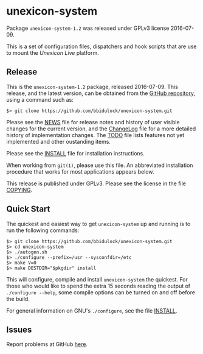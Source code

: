 [unexicon-system -- read me first file.  @DATE]: #

unexicon-system
===============

Package `unexicon-system-1.2` was released under GPLv3 license 2016-07-09.

This is a set of configuration files, dispatchers and hook scripts that
are use to mount the _Unexicon Live_ platform.


Release
-------

This is the `unexicon-system-1.2` package, released 2016-07-09.  This
release, and the latest version, can be obtained from the [GitHub
repository][1], using a command such as:

    $> git clone https://github.com/bbidulock/unexicon-system.git

Please see the [NEWS][2] file for release notes and history of user
visible changes for the current version, and the [ChangeLog][3]
file for a more detailed history of implementation changes.  The
[TODO][4] file lists features not yet implemented and other
oustanding items.

Please see the [INSTALL][5] file for installation instructions.

When working from `git(1)`, please use this file.  An abbreviated
installation procedure that works for most applications appears below.

This release is published under GPLv3.  Please see the license in
the file [COPYING][6].


Quick Start
-----------

The quickest and easiest way to get `unexicon-system` up and running
is to run the following commands:

    $> git clone https://github.com/bbidulock/unexicon-system.git
    $> cd unexicon-system
    $> ./autogen.sh
    $> ./configure --prefix=/usr --sysconfdir=/etc
    $> make V=0
    $> make DESTDIR="$pkgdir" install

This will configure, compile and install `unexicon-system` the quickest.
For those who would like to spend the extra 15 seconds reading
the output of `./configure --help`, some compile options can be
turned on and off before the build.

For general information on GNU's `./configure`, see the file
[INSTALL][5].


Issues
------

Report problems at GitHub [here][7].



[1]: https://github.com/bbidulock/unexicon-system
[2]: NEWS
[3]: ChangeLog
[4]: TODO
[5]: INSTALL
[6]: COPYING
[7]: https://github.com/bbidulock/unexicon-system/issues

[ vim: set ft=markdown sw=4 tw=72 nocin nosi fo+=tcqlorn: ]: #
